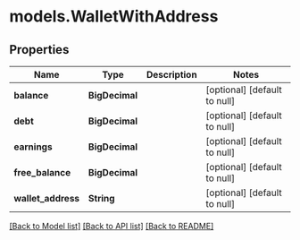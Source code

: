 # models.WalletWithAddress
## Properties

| Name | Type | Description | Notes |
|------------ | ------------- | ------------- | -------------|
| **balance** | **BigDecimal** |  | [optional] [default to null] |
| **debt** | **BigDecimal** |  | [optional] [default to null] |
| **earnings** | **BigDecimal** |  | [optional] [default to null] |
| **free\_balance** | **BigDecimal** |  | [optional] [default to null] |
| **wallet\_address** | **String** |  | [optional] [default to null] |

[[Back to Model list]](../README.md#documentation-for-models) [[Back to API list]](../README.md#documentation-for-api-endpoints) [[Back to README]](../README.md)

